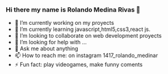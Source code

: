 ### Hi there my name is Rolando Medina Rivas 👋

- 🔭 I’m currently working on my proyects
- 🌱 I’m currently learning javascript,html5,css3,react js. 
- 👯 I’m looking to collaborate on web development proyects
- 🤔 I’m looking for help with ...
- 💬 Ask me about anything
- 📫 How to reach me: on instagram 1417_rolando_medinar
- ⚡ Fun fact: play videogames, make funny coments

